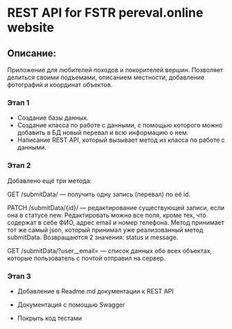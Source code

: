 # REST API for FSTR pereval.online website

## Описание:

Приложение для любителей походов и покорителей вершин. Позволяет делиться своими подъемами, описанием местности, добавление фотографий и координат объектов.

### Этап 1

* Создание базы данных.
* Создание класса по работе с данными, с помощью которого можно добавить в БД новый перевал и всю информацию о нем.
* Написание REST API, который вызывает метод из класса по работе с данными.

### Этап 2

Добавлено ещё три метода:
        
GET /submitData/ — получить одну запись (перевал) по её id. 

PATCH /submitData/{id}/ — редактирование существующей записи, если она в статусе new. Редактировать можно все поля, кроме тех, что содержат в себе ФИО, адрес email и номер телефона. Метод принимает тот же самый json, который принимал уже реализованный метод submitData. Возвращаются 2 значения: status и message.

 GET /submitData/?user__email=<email> — список данных обо всех объектах, которые пользователь с почтой отправил на сервер.

### Этап 3

* Добавление в Readme.md документации к REST API
        
* Документация с помощью Swagger
        
* Покрыть код тестами
